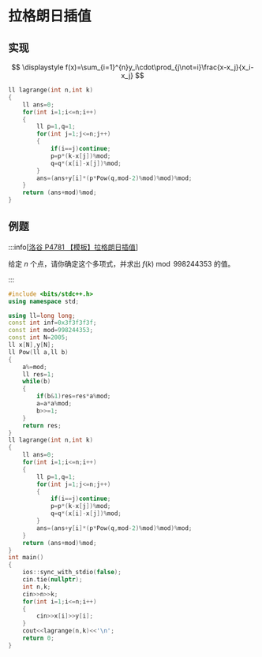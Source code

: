 # 拉格朗日插值

## 实现

$$
\displaystyle f(x)=\sum_{i=1}^{n}y_i\cdot\prod_{j\not=i}\frac{x-x_j}{x_i-x_j}
$$

```cpp
ll lagrange(int n,int k)
{
	ll ans=0;
	for(int i=1;i<=n;i++)
	{
		ll p=1,q=1;
		for(int j=1;j<=n;j++)
		{
			if(i==j)continue;
			p=p*(k-x[j])%mod;
			q=q*(x[i]-x[j])%mod;
		}
		ans=(ans+y[i]*(p*Pow(q,mod-2)%mod)%mod)%mod;
	}
	return (ans+mod)%mod;
}
```

## 例题

:::info[[洛谷 P4781 【模板】拉格朗日插值](https://www.luogu.com.cn/problem/P4781)]

给定 $n$ 个点，请你确定这个多项式，并求出 $f(k) \bmod 998244353$ 的值。

:::

```cpp
#include <bits/stdc++.h>
using namespace std;

using ll=long long;
const int inf=0x3f3f3f3f;
const int mod=998244353;
const int N=2005;
ll x[N],y[N];
ll Pow(ll a,ll b)
{
	a%=mod;
	ll res=1;
	while(b)
	{
		if(b&1)res=res*a%mod;
		a=a*a%mod;
		b>>=1;
	}
	return res;
}
ll lagrange(int n,int k)
{
	ll ans=0;
	for(int i=1;i<=n;i++)
	{
		ll p=1,q=1;
		for(int j=1;j<=n;j++)
		{
			if(i==j)continue;
			p=p*(k-x[j])%mod;
			q=q*(x[i]-x[j])%mod;
		}
		ans=(ans+y[i]*(p*Pow(q,mod-2)%mod)%mod)%mod;
	}
	return (ans+mod)%mod;
}
int main()
{
	ios::sync_with_stdio(false);
	cin.tie(nullptr);
	int n,k;
	cin>>n>>k;
	for(int i=1;i<=n;i++)
	{
		cin>>x[i]>>y[i];
	}
	cout<<lagrange(n,k)<<'\n';
	return 0;
}
```

